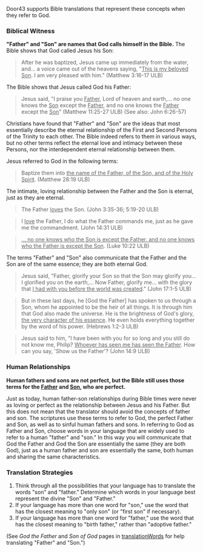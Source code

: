 
Door43 supports Bible translations that represent these concepts when they refer to God.

### Biblical Witness

**"Father" and "Son" are names that God calls himself in the Bible.** 
The Bible shows that God called Jesus his Son:

>After he was baptized, Jesus came up immediately from the water, and... a voice came out of the heavens saying, "<u>This is my beloved Son</u>. I am very pleased with him." (Matthew 3:16-17 ULB)

The Bible shows that Jesus called God his Father:

>Jesus said, "I praise you <u>Father</u>, Lord of heaven and earth,... no one knows the <u>Son</u> except the <u>Father</u>, and no one knows the <u>Father</u> except the <u>Son</u>" (Matthew 11:25-27 ULB) (See also: John 6:26-57)

Christians have found that "Father" and "Son" are the ideas that most essentially describe the eternal relationship of the First and Second Persons of the Trinity to each other. The Bible indeed refers to them in various ways, but no other terms reflect the eternal love and intimacy between these Persons, nor the interdependent eternal relationship between them. 

Jesus referred to God in the following terms:
> Baptize them into <u>the name of the Father, of the Son, and of the Holy Spirit</u>. (Matthew 28:19 ULB)

The intimate, loving relationship between the Father and the Son is eternal, just as they are eternal.

>The Father <u>loves</u> the Son. (John 3:35-36; 5:19-20 ULB)

<blockquote>I <u>love</u> the Father, I do what the Father commands me, just as he gave me the commandment. (John 14:31 ULB)</blockquote>

<blockquote><u> ... no one knows who the Son is except the Father, and no one knows who the Father is except the Son</u>. (Luke 10:22 ULB)</blockquote>

The terms "Father" and "Son" also communicate that the Father and the Son are of the same essence; they are both eternal God.

>Jesus said, "Father, glorify your Son so that the Son may glorify you... I glorified you on the earth,... Now Father, glorify me... with the glory that <u>I had with you before the world was created</u>." (John 17:1-5 ULB)

<blockquote>But in these last days, he [God the Father] has spoken to us through a Son, whom he appointed to be the heir of all things. It is through him that God also made the universe. He is the brightness of God's glory, <u>the very character of his essence</u>. He even holds everything together by the word of his power. (Hebrews 1:2-3 ULB)</blockquote>

>Jesus said to him, "I have been with you for so long and you still do not know me, Philip? <u>Whoever has seen me has seen the Father</u>. How can you say, 'Show us the Father'? (John 14:9 ULB)

### Human Relationships

**Human fathers and sons are not perfect, but the Bible still uses those terms for the <u>Father</u> and <u>Son</u>, who are perfect.**

Just as today, human father-son relationships during Bible times were never as loving or perfect as the relationship between Jesus and his Father. But this does not mean that the translator should avoid the concepts of father and son. The scriptures use these terms to refer to God, the perfect Father and Son, as well as to sinful human fathers and sons. In referring to God as Father and Son, choose words in your language that are widely used to refer to a human "father" and "son." In this way you will communicate that God the Father and God the Son are essentially the same (they are both God), just as a human father and son are essentially the same, both human and sharing the same characteristics. 

### Translation Strategies

1. Think through all the possibilities that your language has to translate the words "son" and "father." Determine which words in your language best represent the divine "Son" and "Father."
1. If your language has more than one word for "son," use the word that has the closest meaning to "only son" (or "first son" if necessary).
1. If your language has more than one word for "father," use the word that has the closest meaning to "birth father," rather than "adoptive father."

(See *God the Father* and *Son of God* pages in [translationWords](https://unfoldingword.org/en/?resource=translation-words) for help translating "Father" and "Son.")